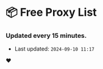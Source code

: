 # :package: Free Proxy List
### Updated every 15 minutes.

- Last updated: `2024-09-10 11:17`

:heart:
